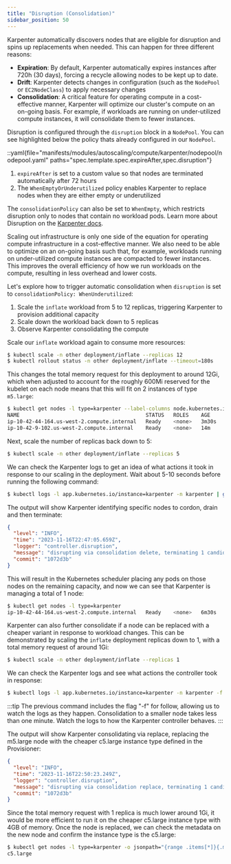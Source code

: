 ```yaml
---
title: "Disruption (Consolidation)"
sidebar_position: 50
---
```


Karpenter automatically discovers nodes that are eligible for disruption and spins up replacements when needed. This can happen for three different reasons:

- **Expiration**: By default, Karpenter automatically expires instances after 720h (30 days), forcing a recycle allowing nodes to be kept up to date.
- **Drift**: Karpenter detects changes in configuration (such as the `NodePool` or `EC2NodeClass`) to apply necessary changes
- **Consolidation**: A critical feature for operating compute in a cost-effective manner, Karpenter will optimize our cluster's compute on an on-going basis. For example, if workloads are running on under-utilized compute instances, it will consolidate them to fewer instances.

Disruption is configured through the `disruption` block in a `NodePool`. You can see highlighted below the policy thats already configured in our `NodePool`.

::yaml{file="manifests/modules/autoscaling/compute/karpenter/nodepool/nodepool.yaml" paths="spec.template.spec.expireAfter,spec.disruption"}

1. `expireAfter` is set to a custom value so that nodes are terminated automatically after 72 hours
2. The `WhenEmptyOrUnderutilized` policy enables Karpenter to replace nodes when they are either empty or underutilized 

The `consolidationPolicy` can also be set to `WhenEmpty`, which restricts disruption only to nodes that contain no workload pods. Learn more about Disruption on the [Karpenter docs](https://karpenter.sh/docs/concepts/disruption/#consolidation).

Scaling out infrastructure is only one side of the equation for operating compute infrastructure in a cost-effective manner. We also need to be able to optimize on an on-going basis such that, for example, workloads running on under-utilized compute instances are compacted to fewer instances. This improves the overall efficiency of how we run workloads on the compute, resulting in less overhead and lower costs.

Let's explore how to trigger automatic consolidation when `disruption` is set to `consolidationPolicy: WhenUnderutilized`:

1. Scale the `inflate` workload from 5 to 12 replicas, triggering Karpenter to provision additional capacity
2. Scale down the workload back down to 5 replicas
3. Observe Karpenter consolidating the compute

Scale our `inflate` workload again to consume more resources:

```bash
$ kubectl scale -n other deployment/inflate --replicas 12
$ kubectl rollout status -n other deployment/inflate --timeout=180s
```

This changes the total memory request for this deployment to around 12Gi, which when adjusted to account for the roughly 600Mi reserved for the kubelet on each node means that this will fit on 2 instances of type `m5.large`:

```bash
$ kubectl get nodes -l type=karpenter --label-columns node.kubernetes.io/instance-type
NAME                                         STATUS   ROLES    AGE     VERSION               INSTANCE-TYPE
ip-10-42-44-164.us-west-2.compute.internal   Ready    <none>   3m30s   vVAR::KUBERNETES_NODE_VERSION     m5.large
ip-10-42-9-102.us-west-2.compute.internal    Ready    <none>   14m     vVAR::KUBERNETES_NODE_VERSION     m5.large
```

Next, scale the number of replicas back down to 5:

```bash
$ kubectl scale -n other deployment/inflate --replicas 5
```

We can check the Karpenter logs to get an idea of what actions it took in response to our scaling in the deployment. Wait about 5-10 seconds before running the following command:

```bash test=false
$ kubectl logs -l app.kubernetes.io/instance=karpenter -n karpenter | grep 'disrupting nodeclaim(s) via delete' | jq '.'
```

The output will show Karpenter identifying specific nodes to cordon, drain and then terminate:

```json
{
  "level": "INFO",
  "time": "2023-11-16T22:47:05.659Z",
  "logger": "controller.disruption",
  "message": "disrupting via consolidation delete, terminating 1 candidates ip-10-42-44-164.us-west-2.compute.internal/m5.large/on-demand",
  "commit": "1072d3b"
}
```

This will result in the Kubernetes scheduler placing any pods on those nodes on the remaining capacity, and now we can see that Karpenter is managing a total of 1 node:

```bash
$ kubectl get nodes -l type=karpenter
ip-10-42-44-164.us-west-2.compute.internal   Ready    <none>   6m30s   vVAR::KUBERNETES_NODE_VERSION   m5.large
```

Karpenter can also further consolidate if a node can be replaced with a cheaper variant in response to workload changes. This can be demonstrated by scaling the `inflate` deployment replicas down to 1, with a total memory request of around 1Gi:

```bash
$ kubectl scale -n other deployment/inflate --replicas 1
```

We can check the Karpenter logs and see what actions the controller took in response:

```bash test=false
$ kubectl logs -l app.kubernetes.io/instance=karpenter -n karpenter -f | jq '.'
```

:::tip
The previous command includes the flag "-f" for follow, allowing us to watch the logs as they happen. Consolidation to a smaller node takes less than one minute. Watch the logs to how the Karpenter controller behaves.
:::

The output will show Karpenter consolidating via replace, replacing the m5.large node with the cheaper c5.large instance type defined in the Provisioner:

```json
{
  "level": "INFO",
  "time": "2023-11-16T22:50:23.249Z",
  "logger": "controller.disruption",
  "message": "disrupting via consolidation replace, terminating 1 candidates ip-10-42-9-102.us-west-2.compute.internal/m5.large/on-demand and replacing with on-demand node from types c5.large",
  "commit": "1072d3b"
}
```

Since the total memory request with 1 replica is much lower around 1Gi, it would be more efficient to run it on the cheaper c5.large instance type with 4GB of memory. Once the node is replaced, we can check the metadata on the new node and confirm the instance type is the c5.large:

```bash
$ kubectl get nodes -l type=karpenter -o jsonpath="{range .items[*]}{.metadata.labels.node\.kubernetes\.io/instance-type}{'\n'}{end}"
c5.large
```
